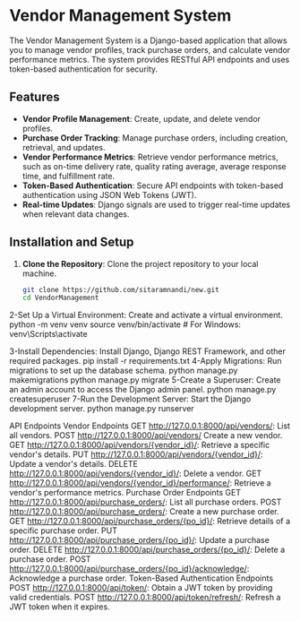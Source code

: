 # Vendor Management System

The Vendor Management System is a Django-based application that allows you to manage vendor profiles, track purchase orders, and calculate vendor performance metrics. The system provides RESTful API endpoints and uses token-based authentication for security.

## Features

- **Vendor Profile Management**: Create, update, and delete vendor profiles.
- **Purchase Order Tracking**: Manage purchase orders, including creation, retrieval, and updates.
- **Vendor Performance Metrics**: Retrieve vendor performance metrics, such as on-time delivery rate, quality rating average, average response time, and fulfillment rate.
- **Token-Based Authentication**: Secure API endpoints with token-based authentication using JSON Web Tokens (JWT).
- **Real-time Updates**: Django signals are used to trigger real-time updates when relevant data changes.

## Installation and Setup

1. **Clone the Repository**: Clone the project repository to your local machine.
   ```bash
   git clone https://github.com/sitaramnandi/new.git
   cd VendorManagement

2-Set Up a Virtual Environment: Create and activate a virtual environment.
python -m venv venv
source venv/bin/activate  # For Windows: venv\Scripts\activate

3-Install Dependencies: Install Django, Django REST Framework, and other required packages.
pip install -r requirements.txt
4-Apply Migrations: Run migrations to set up the database schema.
python manage.py makemigrations
python manage.py migrate
5-Create a Superuser: Create an admin account to access the Django admin panel.
python manage.py createsuperuser
7-Run the Development Server: Start the Django development server.
python manage.py runserver

API Endpoints
Vendor Endpoints
GET http://127.0.0.1:8000/api/vendors/: List all vendors.
POST http://127.0.0.1:8000/api/vendors/ Create a new vendor.
GET http://127.0.0.1:8000/api/vendors/{vendor_id}/: Retrieve a specific vendor's details.
PUT http://127.0.0.1:8000/api/vendors/{vendor_id}/: Update a vendor's details.
DELETE http://127.0.0.1:8000/api/vendors/{vendor_id}/: Delete a vendor.
GET http://127.0.0.1:8000/api/vendors/{vendor_id}/performance/: Retrieve a vendor's performance metrics.
Purchase Order Endpoints
GET http://127.0.0.1:8000/api/purchase_orders/: List all purchase orders.
POST http://127.0.0.1:8000/api/purchase_orders/: Create a new purchase order.
GET http://127.0.0.1:8000/api/purchase_orders/{po_id}/: Retrieve details of a specific purchase order.
PUT http://127.0.0.1:8000/api/purchase_orders/{po_id}/: Update a purchase order.
DELETE http://127.0.0.1:8000/api/purchase_orders/{po_id}/: Delete a purchase order.
POST http://127.0.0.1:8000/api/purchase_orders/{po_id}/acknowledge/: Acknowledge a purchase order.
Token-Based Authentication Endpoints
POST http://127.0.0.1:8000/api/token/: Obtain a JWT token by providing valid credentials.
POST http://127.0.0.1:8000/api/token/refresh/: Refresh a JWT token when it expires.
